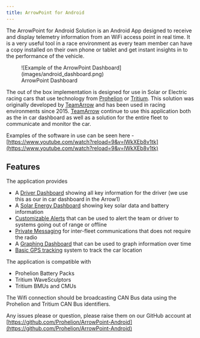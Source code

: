 ```yaml
---
title: ArrowPoint for Android
---
```


The ArrowPoint for Android Solution is an Android App designed to receive and display telemetry information from an WiFi access point in real time. It is a very useful tool in a race environment as every team member can have a copy installed on their own phone or tablet and get instant insights in to the performance of the vehicle.

<figure markdown>
![Example of the ArrowPoint Dashboard](images/android_dashboard.png)
<figcaption>ArrowPoint Dashboard</figcaption>
</figure>

The out of the box implementation is designed for use in Solar or Electric racing cars that use technology from [Prohelion](https://www.prohelion.com) or [Tritium](https://www.tritiumcharging.com). This solution was originally developed by [TeamArrow](https://www.teamarrow.com.au/) and has been used in racing environments since 2015. [TeamArrow](https://www.teamarrow.com.au/) continue to use this application both as the in car dashboard as well as a solution for the entire fleet to communicate and monitor the car.

Examples of the software in use can be seen here - [https://www.youtube.com/watch?reload=9&v=lWkXEb8v1tk](https://www.youtube.com/watch?reload=9&v=lWkXEb8v1tk)

## Features
The application provides

- A [Driver Dashboard](20_Dashboard.md) showing all key information for the driver (we use this as our in car dashboard in the Arrow1)
- A [Solar Energy Dashboard](30_Solar.md) showing key solar data and battery information
- [Customizable Alerts](60_SystemDetails.md) that can be used to alert the team or driver to systems going out of range or offline
- [Private Messaging](50_Fleet_Messaging.md) for inter-fleet communications that does not require the radio
- A [Graphing Dashboard](40_Graphing.md) that can be used to graph information over time
- [Basic GPS tracking](70_GPS.md) system to track the car location

The application is compatible with

- Prohelion Battery Packs
- Tritium WaveSculptors
- Tritium BMUs and CMUs

The Wifi connection should be broadcasting CAN Bus data using the Prohelion and Tritium CAN Bus identifiers.

Any issues please or question, please raise them on our GitHub account at [https://github.com/Prohelion/ArrowPoint-Android](https://github.com/Prohelion/ArrowPoint-Android)

